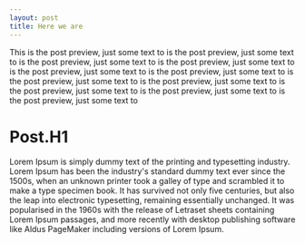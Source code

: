```yaml
---
layout: post
title: Here we are
---
```


This is the post preview, just some text to is the post preview, just some text to is the post preview, just some text to is the post preview, just some text to is the post preview, just some text to is the post preview, just some text to is the post preview, just some text to is the post preview, just some text to is the post preview, just some text to is the post preview, just some text to is the post preview, just some text to 

<!--more-->
# Post.H1

Lorem Ipsum is simply dummy text of the printing and typesetting industry. Lorem Ipsum has been the industry's standard dummy text ever since the 1500s, when an unknown printer took a galley of type and scrambled it to make a type specimen book. It has survived not only five centuries, but also the leap into electronic typesetting, remaining essentially unchanged. It was popularised in the 1960s with the release of Letraset sheets containing Lorem Ipsum passages, and more recently with desktop publishing software like Aldus PageMaker including versions of Lorem Ipsum.

